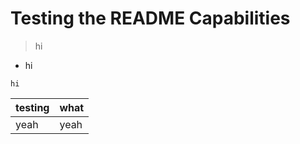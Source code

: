 # Testing the README Capabilities
> hi
- hi
```
hi
```
| testing | what |
| - | - |
| yeah | yeah |
